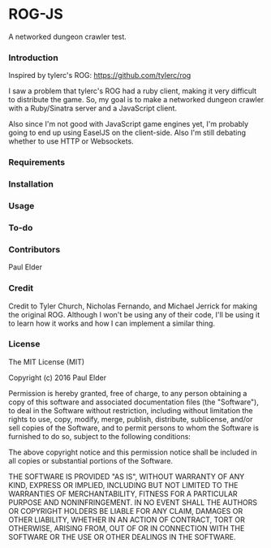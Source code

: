 # ROG-JS

A networked dungeon crawler test.

### Introduction

Inspired by tylerc's ROG: https://github.com/tylerc/rog

I saw a problem that tylerc's ROG had a ruby client, making it very difficult to distribute the game. So, my goal is to make a networked dungeon crawler with a Ruby/Sinatra server and a JavaScript client.

Also since I'm not good with JavaScript game engines yet, I'm probably going to end up using EaselJS on the client-side. Also I'm still debating whether to use HTTP or Websockets.

### Requirements

### Installation

### Usage

### To-do

### Contributors

Paul Elder

### Credit

Credit to Tyler Church, Nicholas Fernando, and Michael Jerrick for making the original ROG. Although I won't be using any of their code, I'll be using it to learn how it works and how I can implement a similar thing.

### License

The MIT License (MIT)

Copyright (c) 2016 Paul Elder

Permission is hereby granted, free of charge, to any person obtaining a copy
of this software and associated documentation files (the "Software"), to deal
in the Software without restriction, including without limitation the rights
to use, copy, modify, merge, publish, distribute, sublicense, and/or sell
copies of the Software, and to permit persons to whom the Software is
furnished to do so, subject to the following conditions:

The above copyright notice and this permission notice shall be included in
all copies or substantial portions of the Software.

THE SOFTWARE IS PROVIDED "AS IS", WITHOUT WARRANTY OF ANY KIND, EXPRESS OR
IMPLIED, INCLUDING BUT NOT LIMITED TO THE WARRANTIES OF MERCHANTABILITY,
FITNESS FOR A PARTICULAR PURPOSE AND NONINFRINGEMENT. IN NO EVENT SHALL THE
AUTHORS OR COPYRIGHT HOLDERS BE LIABLE FOR ANY CLAIM, DAMAGES OR OTHER
LIABILITY, WHETHER IN AN ACTION OF CONTRACT, TORT OR OTHERWISE, ARISING FROM,
OUT OF OR IN CONNECTION WITH THE SOFTWARE OR THE USE OR OTHER DEALINGS IN
THE SOFTWARE.
